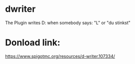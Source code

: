 # dwriter
The Plugin writes D: when somebody says: "L" or "du stinkst"

# Donload link:
https://www.spigotmc.org/resources/d-writer.107334/
